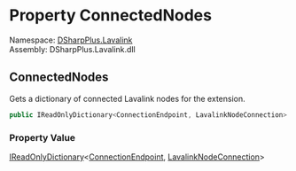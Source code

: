 # Property ConnectedNodes

Namespace: [DSharpPlus.Lavalink](DSharpPlus.Lavalink.md)  
Assembly: DSharpPlus.Lavalink.dll

## <a id="DSharpPlus_Lavalink_LavalinkExtension_ConnectedNodes"></a>ConnectedNodes

Gets a dictionary of connected Lavalink nodes for the extension.

```csharp
public IReadOnlyDictionary<ConnectionEndpoint, LavalinkNodeConnection> ConnectedNodes { get; }
```

### Property Value

[IReadOnlyDictionary](https://learn.microsoft.com/dotnet/api/system.collections.generic.ireadonlydictionary\-2)<[ConnectionEndpoint](DSharpPlus.Net.ConnectionEndpoint.md), [LavalinkNodeConnection](DSharpPlus.Lavalink.LavalinkNodeConnection.md)\>

